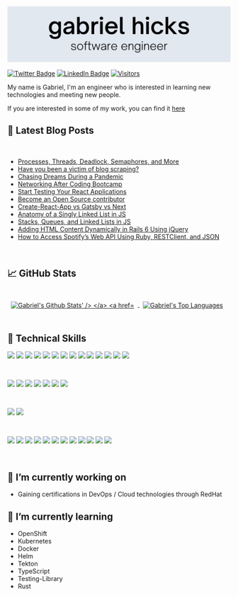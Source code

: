 [![Gabriel's GitHub Banner](./header.png)](https://gabrielhicks.dev)

[![Twitter Badge](https://img.shields.io/badge/Twitter-Profile-informational?style=flat&logo=twitter&color=1CA2F1)](https://twitter.com/gabrielhicksdev)
[![LinkedIn Badge](https://img.shields.io/badge/LinkedIn-Profile-informational?style=flat&logo=linkedin&color=0D76A8)](https://www.linkedin.com/in/gabrieljhicks/)
[![Visitors](https://visitor-badge.glitch.me/badge?page_id=gabrielhicks.gabrielhicks)](https://gabrielhicks.dev)

My name is Gabriel, I'm an engineer who is interested in learning new technologies and meeting new people.

If you are interested in some of my work, you can find it [here](https://gabrielhicks.dev/)

## 📝 Latest Blog Posts

<br>

- [Processes, Threads, Deadlock, Semaphores, and More](https://medium.com/geekculture/processes-threads-deadlock-semaphores-and-more-f70be5395ef6?sk=2ff3c66c4ce4004d1f3d74e01112df40)
- [Have you been a victim of blog scraping?](https://medium.com/swlh/have-you-been-a-victim-of-blog-scraping-7545e4c8bf96?sk=80a5390f1d179d2a3b3a77e0d79e6afa)
- [Chasing Dreams During a Pandemic](https://dev.to/gabrielhicksdev/chasing-dreams-during-a-pandemic-19i4)
- [Networking After Coding Bootcamp](https://dev.to/gabrielhicksdev/networking-after-coding-bootcamp-43de)
- [Start Testing Your React Applications](https://dev.to/gabrielhicksdev/start-testing-your-react-applications-2g42)
- [Become an Open Source contributor](https://dev.to/gabrielhicksdev/become-an-open-source-contributor-2l5o)
- [Create-React-App vs Gatsby vs Next](https://dev.to/gabrielhicksdev/create-react-app-vs-gatsby-vs-next-5aeb)
- [Anatomy of a Singly Linked List in JS](https://dev.to/gabrielhicksdev/anatomy-of-a-singly-linked-list-in-js-4apd)
- [Stacks, Queues, and Linked Lists in JS](https://dev.to/gabrielhicksdev/stacks-queues-and-linked-lists-in-js-3h31)
- [Adding HTML Content Dynamically in Rails 6 Using jQuery](https://dev.to/gabrielhicksdev/adding-html-content-dynamically-in-rails-6-using-jquery-kfm)
- [How to Access Spotify’s Web API Using Ruby, RESTClient, and JSON](https://dev.to/gabrielhicksdev/client-side-api-authorization-using-spotify-s-web-api-1ejf)

<br>

## &#x1f4c8; GitHub Stats

<br>

<a href="https://github.com/gabrielhicks">
  <img align="center" style="margin:0.5rem" src="https://github-readme-stats.vercel.app/api?username=gabrielhicks&theme=vue&show_icons=true&count_private=true" alt="Gabriel's Github Stats' />
</a>

<a href="https://github.com/gabrielhicks">
  <img align="center" style="margin:0.5rem" src="https://github-readme-stats.vercel.app/api/top-langs/?username=gabrielhicks&langs_count=5&layout=compact&theme=vue" alt="Gabriel's Top Languages" />
</a>

<br>
<br>

## 💼 Technical Skills

![](https://img.shields.io/badge/Code-React-informational?style=flat&logo=react&color=61DAFB)
![](https://img.shields.io/badge/Code-React_Native-informational?style=flat&logo=React&logoColor=00CCBB&color=00CCBB)
![](https://img.shields.io/badge/Code-Redux-informational?style=flat&logo=Redux&color=764ABC)
![](https://img.shields.io/badge/Code-Next.js-informational?style=flat&logo=Next.js&color=000000)
![](https://img.shields.io/badge/Code-Capacitor.js-informational?style=flat&logo=Capacitor&color=119EFF)
![](https://img.shields.io/badge/Code-TypeScript-informational?style=flat&logo=TypeScript&color=3178C6)
![](https://img.shields.io/badge/Code-Expo-informational?style=flat&logo=Expo&color=000020)
![](https://img.shields.io/badge/Code-JavaScript-informational?style=flat&logo=JavaScript&color=F7DF1E)
![](https://img.shields.io/badge/Code-Ruby-informational?style=flat&logo=Ruby&color=CC342D)
![](https://img.shields.io/badge/Code-Ruby_on_Rails-informational?style=flat&logo=Ruby-On-Rails&color=CC0000)
![](https://img.shields.io/badge/Code-HTML5-informational?style=flat&logo=HTML5&color=E34F26)
![](https://img.shields.io/badge/Code-PostgreSQL-informational?style=flat&logo=PostgreSQL&color=336791)
![](https://img.shields.io/badge/Code-SQLite-informational?style=flat&logo=SQLite&color=003B57)
![](https://img.shields.io/badge/Code-GraphQL-informational?style=flat&logo=GraphQL&color=E10098)

<br>

![](https://img.shields.io/badge/Style-Chakra--UI-informational?style=flat&logo=Chakra-UI&color=319795)
![](https://img.shields.io/badge/Style-Ionic-informational?style=flat&logo=Ionic&color=3880FF)
![](https://img.shields.io/badge/Style-styled--components-informational?style=flat&logo=styled-components&color=DB7093)
![](https://img.shields.io/badge/Style-Bootstrap-informational?style=flat&logo=Bootstrap&color=7952B3)
![](https://img.shields.io/badge/Style-Material--UI-informational?style=flat&logo=Material-UI&color=0081CB)
![](https://img.shields.io/badge/Style-Sass-informational?style=flat&logo=Sass&color=CC6699)
![](https://img.shields.io/badge/Style-CSS3-informational?style=flat&logo=CSS3&color=1572B6)

<br>

![](https://img.shields.io/badge/Test-React_Testing_Library-informational?style=flat&logo=Testing-Library&color=E33332)
![](https://img.shields.io/badge/Test-Jest-informational?style=flat&logo=jest&color=C21325)

<br>

![](https://img.shields.io/badge/Tools-Figma-informational?style=flat&logo=Figma&color=F24E1E)
![](https://img.shields.io/badge/Tools-NPM-informational?style=flat&logo=NPM&color=CB3837)
![](https://img.shields.io/badge/Tools-Yarn-informational?style=flat&logo=Yarn&color=2C8EBB)
![](https://img.shields.io/badge/Tools-Postman-informational?style=flat&logo=Postman&color=FF6C37)
![](https://img.shields.io/badge/Tools-AdobeXd-informational?style=flat&logo=Adobe-XD&color=FF61F6)
![](https://img.shields.io/badge/Tools-Git-informational?style=flat&logo=Git&color=F05032)
![](https://img.shields.io/badge/Tools-GitHub-informational?style=flat&logo=GitHub&color=181717)
![](https://img.shields.io/badge/Tools-Trello-informational?style=flat&logo=Trello&color=0079BF)
![](https://img.shields.io/badge/Tools-Jira-informational?style=flat&logo=Jira-Software&color=0052CC)
![](https://img.shields.io/badge/Tools-Heroku-informational?style=flat&logo=Heroku&color=430098)
![](https://img.shields.io/badge/Tools-Netlify-informational?style=flat&logo=netlify&color=00C7B7)
![](https://img.shields.io/badge/Tools-Vercel-informational?style=flat&logo=Vercel&color=000000)

<br>

## 🔭 I’m currently working on
- Gaining certifications in DevOps / Cloud technologies through RedHat

## 🌱 I’m currently learning
- OpenShift
- Kubernetes
- Docker
- Helm
- Tekton
- TypeScript
- Testing-Library
- Rust
